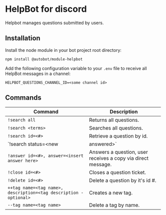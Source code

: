 # HelpBot for discord

Helpbot manages questions submitted by users.

## Installation

Install the node module in your bot project root directory:

```
npm install @autobot/module-helpbot
```

Add the following configuration variable to your `.env` file to receive all HelpBot messages in a channel:

```
HELPBOT_QUESTIONS_CHANNEL_ID=<some channel id>
```

## Commands

| Command                                                           | Description                                                       |
|-------------------------------------------------------------------|-------------------------------------------------------------------|
| `!search all`                                                     | Returns all questions.                                            |
| `!search <terms>`                                                 | Searches all questions.                                           |
| `!search id=<#>`                                                  | Retrieve a question by id.                                        |
| `!search status=<new|answered>`                                   | Searches questions by status.                                     |
| `!answer id=<#>, answer=<insert answer here>`                     | Answers a question, user receives a copy via direct message.      |
| `!close id=<#>`                                                   | Closes a question ticket.                                         |
| `!delete id=<#>`                                                  | Delete a question by it's id #.                                   |
| `++tag name=<tag name>, description=<tag description - optional>` | Creates a new tag.                                                |
| `--tag name=<tag name>`                                           | Delete a tag by name.                                             |
